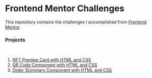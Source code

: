 # Frontend Mentor Challenges
<p>This repository contains the challenges I accomplished from <a href="https://www.frontendmentor.io/home">Frontend Mentor</a>.<p>

### Projects
<br>

<ol>
 <li><a href="https://sclauguico.github.io/nft-preview-card/">NFT Preview Card with HTML and CSS</a>
 <li><a href="https://sclauguico.github.io/qr-code-component/">QR Code Component with HTML and CSS</a>
 <li><a href="https://sclauguico.github.io/order-summary-component/">Order SUmmary Component with HTML and CSS</a>
</ol>
